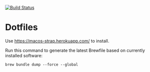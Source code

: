 [![Build Status](https://travis-ci.org/AlJohri/dotfiles.svg?branch=master)](https://travis-ci.org/AlJohri/dotfiles)

# Dotfiles

Use https://macos-strap.herokuapp.com/ to install.

Run this command to generate the latest Brewfile based on currently installed software:
```
brew bundle dump --force --global
```
